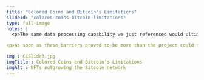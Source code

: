```yaml
--- 
title: "Colored Coins and Bitcoin's Limitations"
slideId: "colored-coins-bitcoin-limitations"
type: full-image
notes: |
  <p>The same data processing capability we just referenced would ultimately be a limiting factor in the progress of colored coins. A feature known as Simple Payment Verification allowed the Bitcoin chain to only reference part of the history to check the state of the chain, or who has what at a given time. The tool was adopted, allowing the amount of data that has to be sifted through to come from the latest part of the chain as opposed to going back through the entire history of the chain. This would be a lot of work just to verify the last state of the chain. This tool was implemented and worked fine with Bitcoin, helping limit the data used by the chain. However, this change effectively killed the colored coins project, as each color coin had to be tracked from its inception in order to determine what it was specifically earmarked for. Additionally part of the incentive structure relies on miners competing over compiling the transfer of fungible units. NFTs may represent something very valuable, and could theoretically be more attractive to miners to reverse.</p>

<p>As soon as these barriers proved to be more than the project could overcome, many developers looked elsewhere for a solution. That solution would result in the creation of another, more data-focused, blockchain.</p>

img : CCSlide3.jpg
imgTitle : Colored Coins and Bitcoin's Limitations
imgAlt : NFTs outgrowing the Bitcoin network
---
```


